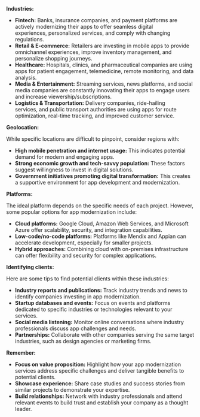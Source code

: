 
**Industries:**

- **Fintech:** Banks, insurance companies, and payment platforms are actively modernizing their apps to offer seamless digital experiences, personalized services, and comply with changing regulations.
- **Retail & E-commerce:** Retailers are investing in mobile apps to provide omnichannel experiences, improve inventory management, and personalize shopping journeys.
- **Healthcare:** Hospitals, clinics, and pharmaceutical companies are using apps for patient engagement, telemedicine, remote monitoring, and data analysis.
- **Media & Entertainment:** Streaming services, news platforms, and social media companies are constantly innovating their apps to engage users and increase viewership/subscriptions.
- **Logistics & Transportation:** Delivery companies, ride-hailing services, and public transport authorities are using apps for route optimization, real-time tracking, and improved customer service.

**Geolocation:**

While specific locations are difficult to pinpoint, consider regions with:

- **High mobile penetration and internet usage:** This indicates potential demand for modern and engaging apps.
- **Strong economic growth and tech-savvy population:** These factors suggest willingness to invest in digital solutions.
- **Government initiatives promoting digital transformation:** This creates a supportive environment for app development and modernization.

**Platforms:**

The ideal platform depends on the specific needs of each project. However, some popular options for app modernization include:

- **Cloud platforms:** Google Cloud, Amazon Web Services, and Microsoft Azure offer scalability, security, and integration capabilities.
- **Low-code/no-code platforms:** Platforms like Mendix and Appian can accelerate development, especially for smaller projects.
- **Hybrid approaches:** Combining cloud with on-premises infrastructure can offer flexibility and security for complex applications.

**Identifying clients:**

Here are some tips to find potential clients within these industries:

- **Industry reports and publications:** Track industry trends and news to identify companies investing in app modernization.
- **Startup databases and events:** Focus on events and platforms dedicated to specific industries or technologies relevant to your services.
- **Social media listening:** Monitor online conversations where industry professionals discuss app challenges and needs.
- **Partnerships:** Collaborate with other companies serving the same target industries, such as design agencies or marketing firms.

**Remember:**

- **Focus on value proposition:** Highlight how your app modernization services address specific challenges and deliver tangible benefits to potential clients.
- **Showcase experience:** Share case studies and success stories from similar projects to demonstrate your expertise.
- **Build relationships:** Network with industry professionals and attend relevant events to build trust and establish your company as a thought leader.